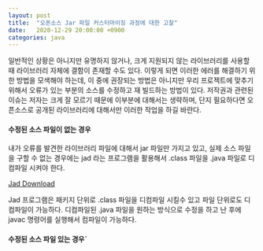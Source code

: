 ```yaml
---
layout: post
title:  "오픈소스 Jar 파일 커스터마이징 과정에 대한 고찰"
date:   2020-12-29 20:00:00 +0900
categories: java
---
```


일반적인 상황은 아니지만 유명하지 않거나, 크게 지원되지 않는 라이브러리를 사용할 때 라이브러리 자체에 결함이 존재할 수도 있다. 이렇게 되면 이러한 에러를 해결하기 위한 방법을 모색해야 하는데, 이 중에 권장되는 방법은 아니지만 우리 프로젝트에 맞추기 위해서 오류가 있는 부분의 소스를 수정하고 재 빌드하는 방법이 있다. 저작권과 관련된 이슈는 저자는 크게 잘 모르기 때문에 이부분에 대해서는 생략하며, 단지 필요하다면 오픈소스로 공개된 라이브러리에 대해서만 이러한 작업을 하길 바란다.

#### 수정된 소스 파일이 없는 경우

내가 오류를 발견한 라이브러리 파일에 대해서 jar 파일만 가지고 있고, 실제 소스 파일을 구할 수 없는 경우에는 jad 라는 프로그램을 활용해서 .class 파일을 .java 파일로 디컴파일 시켜야 한다.

[Jad Download](/res/2020-12-29-maven-jar-export/jad158g.win.zip)

Jad 프로그램은 패키지 단위로 .class 파일을 디컴파일 시킬수 있고 파일 단위로도 디컴파일이 가능하다. 디컴파일된 .java 파일을 원하는 방식으로 수정을 하고 난 후에 javac 명령어를 실행해서 컴파일이 가능하다.



#### 수정된 소스 파일 있는 경우`